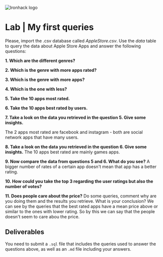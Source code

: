 ![Ironhack logo](https://i.imgur.com/1QgrNNw.png)

# Lab | My first queries

Please, import the .csv database called *AppleStore.csv*. Use the *data* table to query the data about Apple Store Apps and answer the following questions: 

**1. Which are the different genres?**

**2. Which is the genre with more apps rated?**

**3. Which is the genre with more apps?**

**4. Which is the one with less?**

**5. Take the 10 apps most rated.**

**6. Take the 10 apps best rated by users.**

**7. Take a look on the data you retrieved in the question 5. Give some insights.**

The 2 apps most rated are facebook and instagram - both are social network apps that have many users.

**8. Take a look on the data you retrieved in the question 6. Give some insights.**
The 10 apps best rated are mainly games apps. 

**9. Now compare the data from questions 5 and 6. What do you see?**
A bigger number of rates of a certain app doesn't mean that app has a better rating. 

**10. How could you take the top 3 regarding the user ratings but also the number of votes?**

**11. Does people care about the price?** Do some queries, comment why are you doing them and the results you retrieve. What is your conclusion?
We can see by the queries that the best rated apps have a mean price above or similar to the ones with lower rating. So by this we can say 
that the people doesn't seem to care abou the price.

## Deliverables 
You need to submit a `.sql` file that includes the queries used to answer the questions above, as well as an `.md` file including your answers. 
